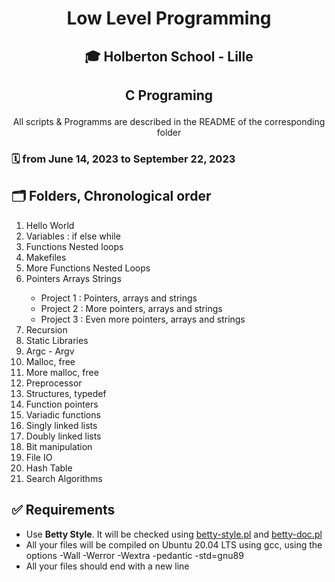 # <p align="center">Low Level Programming</p>

## <p align="center">🎓 Holberton School - Lille</p>
## <p align="center">C Programing </p>
<p align="center">All scripts & Programms are described in the README of the corresponding folder</p>

### <p>🗓️ from June 14, 2023 to September 22, 2023</p>
<h2>🗂️ Folders, Chronological order</h2>
<ol>
<li>Hello World</li>
<li>Variables : if else while</li>
<li>Functions Nested loops</li>
<li>Makefiles</li>
<li>More Functions Nested Loops</li>
<li>Pointers Arrays Strings</li>
<ul>
<li>Project 1 : Pointers, arrays and strings</li>
<li>Project 2 : More pointers, arrays and strings</li>
<li>Project 3 : Even more pointers, arrays and strings</li>
</ul>
<li>Recursion</li>
<li>Static Libraries</li>
<li>Argc - Argv</li>
<li>Malloc, free</li>
<li>More malloc, free</li>
<li>Preprocessor</li>
<li>Structures, typedef</li>
<li>Function pointers</li>
<li>Variadic functions</li>
<li>Singly linked lists</li>
<li>Doubly linked lists</li>
<li>Bit manipulation</li>
<li>File IO</li>
<li>Hash Table</li>
<li>Search Algorithms</li>
</ol>
<h2>✅ Requirements</h2>
<ul>
<li>Use <strong>Betty Style</strong>. It will be checked using <a href="https://github.com/hs-hq/Betty/blob/main/betty-style.pl">betty-style.pl</a> and <a href="https://github.com/hs-hq/Betty/blob/main/betty-doc.pl">betty-doc.pl</a> </li>
<li>All your files will be compiled on Ubuntu 20.04 LTS using gcc, using the options -Wall -Werror -Wextra -pedantic -std=gnu89</li>
<li>All your files should end with a new line</li>
</ul>
